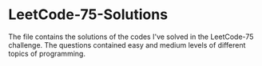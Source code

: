# LeetCode-75-Solutions
The file contains the solutions of the codes I've solved in the LeetCode-75 challenge. The questions contained easy and medium levels of different topics of programming. 
